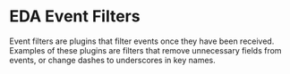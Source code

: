 
# EDA Event Filters

Event filters are plugins that filter events once they have been received.
Examples of these plugins are filters that remove unnecessary fields from events,
or change dashes to underscores in key names.
